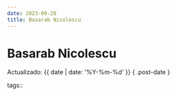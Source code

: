 ```yaml
---
date: 2023-09-28
title: Basarab Nicolescu
---
```


# Basarab Nicolescu

Actualizado: {{ date | date: '%Y-%m-%d' }} { .post-date }

tags::
